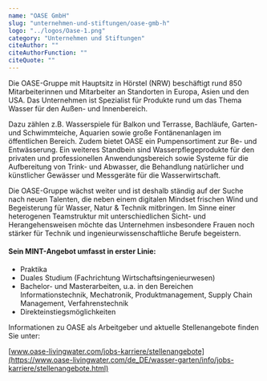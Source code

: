 ```yaml
---
name: "OASE GmbH"
slug: "unternehmen-und-stiftungen/oase-gmb-h"
logo: "../logos/Oase-1.png"
category: "Unternehmen und Stiftungen"
citeAuthor: ""
citeAuthorFunction: ""
citeQuote: ""
---
```


Die OASE-Gruppe mit Hauptsitz in Hörstel (NRW) beschäftigt rund 850 Mitarbeiterinnen und Mitarbeiter an Standorten in Europa, Asien und den USA. Das Unternehmen ist Spezialist für Produkte rund um das Thema Wasser für den Außen- und Innenbereich.

Dazu zählen z.B. Wasserspiele für Balkon und Terrasse, Bachläufe, Garten- und Schwimmteiche, Aquarien sowie große Fontänenanlagen im öffentlichen Bereich. Zudem bietet OASE ein Pumpensortiment zur Be- und Entwässerung. Ein weiteres Standbein sind Wasserpflegeprodukte für den privaten und professionellen Anwendungsbereich sowie Systeme für die Aufbereitung von Trink- und Abwasser, die Behandlung natürlicher und künstlicher Gewässer und Messgeräte für die Wasserwirtschaft.

Die OASE-Gruppe wächst weiter und ist deshalb ständig auf der Suche nach neuen Talenten, die neben einem digitalen Mindset frischen Wind und Begeisterung für Wasser, Natur & Technik mitbringen. Im Sinne einer heterogenen Teamstruktur mit unterschiedlichen Sicht- und Herangehensweisen möchte das Unternehmen insbesondere Frauen noch stärker für Technik und ingenieurwissenschaftliche Berufe begeistern.

#### Sein MINT-Angebot umfasst in erster Linie:

- Praktika
- Duales Studium (Fachrichtung Wirtschaftsingenieurwesen)
- Bachelor- und Masterarbeiten, u.a. in den Bereichen Informationstechnik, Mechatronik, Produktmanagement, Supply Chain Management, Verfahrenstechnik
- Direkteinstiegsmöglichkeiten

Informationen zu OASE als Arbeitgeber und aktuelle Stellenangebote finden Sie unter:

[www.oase-livingwater.com/jobs-karriere/stellenangebote](https://www.oase-livingwater.com/de_DE/wasser-garten/info/jobs-karriere/stellenangebote.html)
